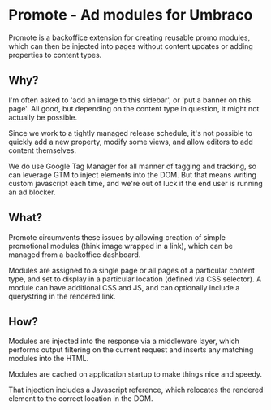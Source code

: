 # Promote - Ad modules for Umbraco

Promote is a backoffice extension for creating reusable promo modules, which can then be injected into pages without content updates or adding properties to content types.

## Why?

I'm often asked to 'add an image to this sidebar', or 'put a banner on this page'. All good, but depending on the content type in question, it might not actually be possible.

Since we work to a tightly managed release schedule, it's not possible to quickly add a new property, modify some views, and allow editors to add content themselves.

We do use Google Tag Manager for all manner of tagging and tracking, so can leverage GTM to inject elements into the DOM. But that means writing custom javascript each time, and we're out of luck if the end user is running an ad blocker.

## What?

Promote circumvents these issues by allowing creation of simple promotional modules (think image wrapped in a link), which can be managed from a backoffice dashboard.

Modules are assigned to a single page or all pages of a particular content type, and set to display in a particular location (defined via CSS selector). A module can have additional CSS and JS, and can optionally include a querystring in the rendered link.

## How?

Modules are injected into the response via a middleware layer, which performs output filtering on the current request and inserts any matching modules into the HTML.

Modules are cached on application startup to make things nice and speedy. 

That injection includes a Javascript reference, which relocates the rendered element to the correct location in the DOM.